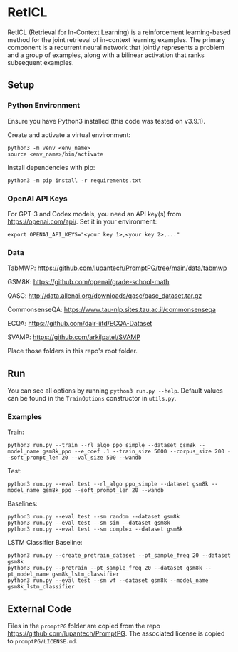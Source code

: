 # RetICL
RetICL (Retrieval for In-Context Learning) is a reinforcement learning-based method for the joint retrieval of in-context learning examples. The primary component is a recurrent neural network that jointly represents a problem and a group of examples, along with a bilinear activation that ranks subsequent examples.

## Setup

### Python Environment
Ensure you have Python3 installed (this code was tested on v3.9.1).

Create and activate a virtual environment:
```
python3 -m venv <env_name>
source <env_name>/bin/activate
```

Install dependencies with pip:
```
python3 -m pip install -r requirements.txt
```

### OpenAI API Keys

For GPT-3 and Codex models, you need an API key(s) from https://openai.com/api/. Set it in your environment:
```
export OPENAI_API_KEYS="<your key 1>,<your key 2>,..."
```

### Data

TabMWP: https://github.com/lupantech/PromptPG/tree/main/data/tabmwp

GSM8K: https://github.com/openai/grade-school-math

QASC: http://data.allenai.org/downloads/qasc/qasc_dataset.tar.gz

CommonsenseQA: https://www.tau-nlp.sites.tau.ac.il/commonsenseqa

ECQA: https://github.com/dair-iitd/ECQA-Dataset

SVAMP: https://github.com/arkilpatel/SVAMP

Place those folders in this repo's root folder.

## Run

You can see all options by running `python3 run.py --help`. Default values can be found in the `TrainOptions` constructor in `utils.py`.


### Examples

Train:
```
python3 run.py --train --rl_algo ppo_simple --dataset gsm8k --model_name gsm8k_ppo --e_coef .1 --train_size 5000 --corpus_size 200 --soft_prompt_len 20 --val_size 500 --wandb
```

Test:
```
python3 run.py --eval test --rl_algo ppo_simple --dataset gsm8k --model_name gsm8k_ppo --soft_prompt_len 20 --wandb
```

Baselines:
```
python3 run.py --eval test --sm random --dataset gsm8k
python3 run.py --eval test --sm sim --dataset gsm8k
python3 run.py --eval test --sm complex --dataset gsm8k
```

LSTM Classifier Baseline:
```
python3 run.py --create_pretrain_dataset --pt_sample_freq 20 --dataset gsm8k
python3 run.py --pretrain --pt_sample_freq 20 --dataset gsm8k --pt_model_name gsm8k_lstm_classifier
python3 run.py --eval test --sm vf --dataset gsm8k --model_name gsm8k_lstm_classifier
```

## External Code

Files in the `promptPG` folder are copied from the repo https://github.com/lupantech/PromptPG. The associated license is copied to `promptPG/LICENSE.md`.
